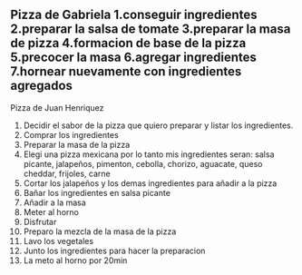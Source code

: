 Pizza de Gabriela
1.conseguir ingredientes 
2.preparar la salsa de tomate
3.preparar la masa de pizza
4.formacion de base de la pizza 
5.precocer la masa 
6.agregar ingredientes
7.hornear nuevamente con ingredientes agregados
--------------------------------------------------------------------------------------------------------------------------------------------------------------------------------
Pizza de Juan Henriquez
1. Decidir el sabor de la pizza que quiero preparar y listar los ingredientes.
2. Comprar los ingredientes
3. Preparar la masa de la pizza
4. Elegi una pizza mexicana por lo tanto mis ingredientes seran: salsa picante, jalapeños, pimenton, cebolla, chorizo, aguacate, queso cheddar, frijoles, carne
5. Cortar los jalapeños y los demas ingredientes para añadir a la pizza
6. Bañar los ingredientes en salsa picante
7. Añadir a la masa
8. Meter al horno
9. Disfrutar
1. Preparo la mezcla de la masa de la pizza 
2. Lavo los vegetales 
3. Junto los ingredientes para hacer la preparacion 
4. La meto al horno por 20min